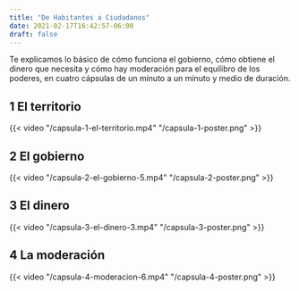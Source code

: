 ```yaml
---
title: "De Habitantes a Ciudadanos"
date: 2021-02-17T16:42:57-06:00
draft: false
---
```


Te explicamos lo básico de cómo funciona el gobierno, cómo obtiene el
dinero que necesita y cómo hay moderación para el equilibro de los poderes,
en cuatro cápsulas de un minuto a un minuto y medio de duración.

<!--more-->

## 1 El territorio

{{< video "/capsula-1-el-territorio.mp4" "/capsula-1-poster.png" >}}

## 2 El gobierno

{{< video "/capsula-2-el-gobierno-5.mp4" "/capsula-2-poster.png" >}}

## 3 El dinero

{{< video "/capsula-3-el-dinero-3.mp4" "/capsula-3-poster.png" >}}

## 4 La moderación

{{< video "/capsula-4-moderacion-6.mp4" "/capsula-4-poster.png" >}}
